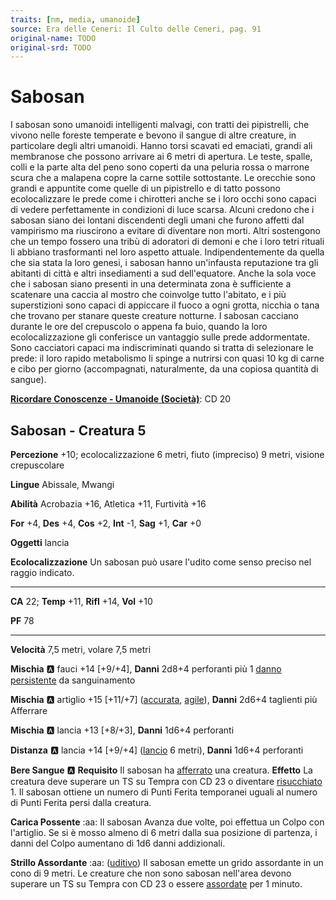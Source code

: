```yaml
---
traits: [nm, media, umanoide]
source: Era delle Ceneri: Il Culto delle Ceneri, pag. 91
original-name: TODO
original-srd: TODO
---
```


# Sabosan

I sabosan sono umanoidi intelligenti malvagi, con tratti dei pipistrelli, che vivono nelle foreste temperate e bevono il sangue di altre creature, in particolare degli altri umanoidi. Hanno torsi scavati ed emaciati, grandi ali membranose che possono arrivare ai 6 metri di apertura. Le teste, spalle, colli e la parte alta del peno sono coperti da una peluria rossa o marrone scura che a malapena copre la carne sottile sottostante. Le orecchie sono grandi e appuntite come quelle di un pipistrello e di tatto possono ecolocalizzare le prede come i chirotteri anche se i loro occhi sono capaci di vedere perfettamente in condizioni di luce scarsa. Alcuni credono che i sabosan siano dei lontani discendenti degli umani che furono affetti dal vampirismo ma riuscirono a evitare di diventare non morti. Altri sostengono che un tempo fossero una tribù di adoratori di demoni e che i loro tetri rituali li abbiano trasformanti nel loro aspetto attuale. Indipendentemente da quella che sia stata la loro genesi, i sabosan hanno un'infausta reputazione tra gli abitanti di città e altri insediamenti a sud dell'equatore. Anche la sola voce che i sabosan siano presenti in una determinata zona è sufficiente a scatenare una caccia al mostro che coinvolge tutto l'abitato, e i più superstizioni sono capaci di appiccare il fuoco a ogni grotta, nicchia o tana che trovano per stanare queste creature notturne. I sabosan cacciano durante le ore del crepuscolo o appena fa buio, quando la loro ecolocalizzazione gli conferisce un vantaggio sulle prede addormentate. Sono cacciatori capaci ma indiscriminati quando si tratta di selezionare le prede: il loro rapido metabolismo li spinge a nutrirsi con quasi 10 kg di carne e cibo per giorno (accompagnati, naturalmente, da una copiosa quantità di sangue).

**[Ricordare Conoscenze - Umanoide (Società)](/azioni/ricordare-conoscenze)**: CD 20

## Sabosan - Creatura 5

**Percezione** +10; ecolocalizzazione 6 metri, fiuto (impreciso) 9 metri, visione crepuscolare

**Lingue** Abissale, Mwangi

**Abilità** Acrobazia +16, Atletica +11, Furtività +16

**For** +4, **Des** +4, **Cos** +2, **Int** -1, **Sag** +1, **Car** +0

**Oggetti** lancia

**Ecolocalizzazione** Un sabosan può usare l'udito come senso preciso nel raggio indicato.

***

**CA** 22; **Temp** +11, **Rifl** +14, **Vol** +10

**PF** 78

***

**Velocità** 7,5 metri, volare 7,5 metri

**Mischia** :a: fauci +14 \[+9/+4], **Danni** 2d8+4 perforanti più 1 [danno persistente](/condizioni/danno-persistente) da sanguinamento

**Mischia** :a: artiglio +15 \[+11/+7] ([accurata](/tratti/accurata), [agile](/tratti/agile)), **Danni** 2d6+4 taglienti più Afferrare

**Mischia** :a: lancia +13 \[+8/+3], **Danni** 1d6+4 perforanti

**Distanza** :a: lancia +14 \[+9/+4] ([lancio](/tratti/lancio) 6 metri), **Danni** 1d6+4 perforanti

**Bere Sangue** :a: **Requisito** Il sabosan ha [afferrato](/condizioni/afferrato) una creatura. **Effetto** La creatura deve superare un TS su Tempra con CD 23 o diventare [risucchiato](/condizioni/risucchiato) 1. Il sabosan ottiene un numero di Punti Ferita temporanei uguali al numero di Punti Ferita persi dalla creatura.

**Carica Possente** :aa: Il sabosan Avanza due volte, poi effettua un Colpo con l'artiglio. Se si è mosso almeno di 6 metri dalla sua posizione di partenza, i danni del Colpo aumentano di 1d6 danni addizionali.

**Strillo Assordante** :aa:  ([uditivo](/tratti/uditivo)) Il sabosan emette un grido assordante in un cono di 9 metri. Le creature che non sono sabosan nell'area devono superare un TS su Tempra con CD 23 o essere [assordate](/condizioni/assordato) per 1 minuto.
